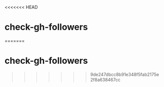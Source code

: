 <<<<<<< HEAD
# check-gh-followers
=======
# check-gh-followers
>>>>>>> 9de247dbcc8b91e348f5fab2175e2f8a638467cc
